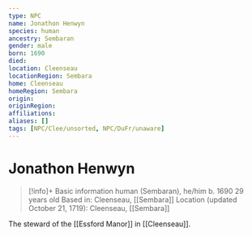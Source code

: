 ```yaml
---
type: NPC
name: Jonathon Henwyn
species: human
ancestry: Sembaran
gender: male
born: 1690
died: 
location: Cleenseau
locationRegion: Sembara
home: Cleenseau
homeRegion: Sembara
origin:
originRegion:
affiliations: 
aliases: []
tags: [NPC/Clee/unsorted, NPC/DuFr/unaware]
---
```


# Jonathon Henwyn
>[!info]+ Basic information
>human (Sembaran), he/him
>b. 1690
>29 years old
>Based in: Cleenseau, [[Sembara]]
>Location (updated October 21, 1719): Cleenseau, [[Sembara]]

The steward of the [[Essford Manor]] in [[Cleenseau]].